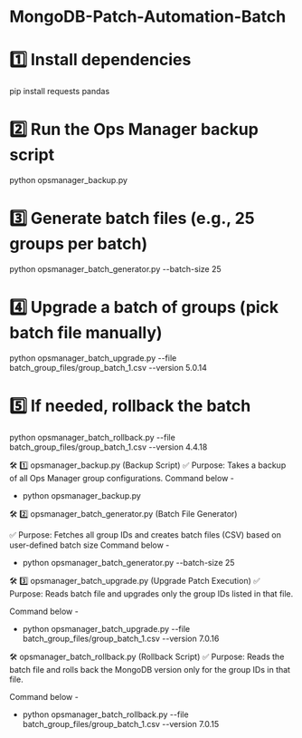 # MongoDB-Patch-Automation-Batch

# 1️⃣ Install dependencies
pip install requests pandas

# 2️⃣ Run the Ops Manager backup script
python opsmanager_backup.py

# 3️⃣ Generate batch files (e.g., 25 groups per batch)
python opsmanager_batch_generator.py --batch-size 25

# 4️⃣ Upgrade a batch of groups (pick batch file manually)
python opsmanager_batch_upgrade.py --file batch_group_files/group_batch_1.csv --version 5.0.14

# 5️⃣ If needed, rollback the batch
python opsmanager_batch_rollback.py --file batch_group_files/group_batch_1.csv --version 4.4.18

🛠 1️⃣ opsmanager_backup.py (Backup Script)
✅ Purpose: Takes a backup of all Ops Manager group configurations.
Command below - 
- python opsmanager_backup.py

🛠 2️⃣ opsmanager_batch_generator.py (Batch File Generator)

✅ Purpose: Fetches all group IDs and creates batch files (CSV) based on user-defined batch size
Command below - 
- python opsmanager_batch_generator.py --batch-size 25


🛠 3️⃣ opsmanager_batch_upgrade.py
(Upgrade Patch Execution)
✅ Purpose: Reads batch file and upgrades only the group IDs listed in that file.

Command below - 
- python opsmanager_batch_upgrade.py --file batch_group_files/group_batch_1.csv --version 7.0.16

🛠 opsmanager_batch_rollback.py (Rollback Script)
✅ Purpose: Reads the batch file and rolls back the MongoDB version only for the group IDs in that file.

Command below - 
- python opsmanager_batch_rollback.py --file batch_group_files/group_batch_1.csv --version 7.0.15


